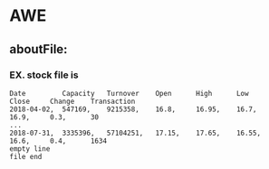 # AWE  

## aboutFile:  

### EX. stock file is   
    Date		 Capacity	Turnover	Open      High      Low       Close     Change    Transaction  
    2018-04-02,	 547169,	9215358,	16.8,	  16.95,    16.7,     16.9,	    0.3,	  30  
    ...  
    2018-07-31,	 3335396,	57104251,	17.15,	  17.65,    16.55,    16.6,     0.4,	  1634  
    empty line  
    file end  
